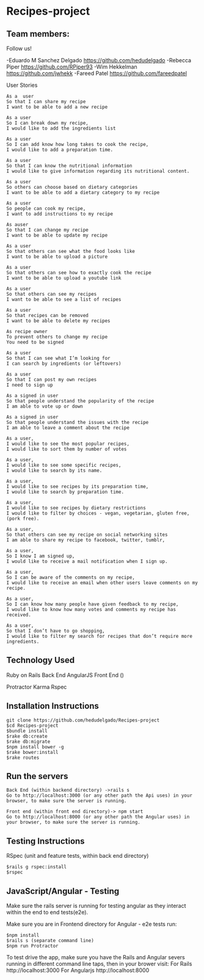 # Recipes-project

Team members:
-------------

Follow us!

-Eduardo M Sanchez Delgado https://github.com/hedudelgado
-Rebecca Piper https://github.com/RPiper93
-Wim Hekkelman https://github.com/jwhekk
-Fareed Patel https://github.com/fareedpatel


User Stories

```
As a  user
So that I can share my recipe
I want to be able to add a new recipe
```
```
As a user
So I can break down my recipe,
I would like to add the ingredients list
```
```
As a user
So I can add know how long takes to cook the recipe,
I would like to add a preparation time.
```
```
As a user
So that I can know the nutritional information
I would like to give information regarding its nutritional content. 
```
```
As a user
So others can choose based on dietary categories
I want to be able to add a dietary category to my recipe
```
```
As a user
So people can cook my recipe,
I want to add instructions to my recipe
```
```
As auser
So that I can change my recipe
I want to be able to update my recipe
```
```
As a user
So that others can see what the food looks like
I want to be able to upload a picture
```
```
As a user
So that others can see how to exactly cook the recipe
I want to be able to upload a youtube link
```
```
As a user
So that others can see my recipes
I want to be able to see a list of recipes
```
```
As a user 
So that recipes can be removed
I want to be able to delete my recipes
```
```
As recipe owner
To prevent others to change my recipe
You need to be signed
```
```
As a user
So that I can see what I’m looking for
I can search by ingredients (or leftovers)
```
```
As a user 
So that I can post my own recipes
I need to sign up
```
```
As a signed in user
So that people understand the popularity of the recipe
I am able to vote up or down
```
```
As a signed in user
So that people understand the issues with the recipe
I am able to leave a comment about the recipe
```
```
As a user,
I would like to see the most popular recipes,
I would like to sort them by number of votes
```
```
As a user,
I would like to see some specific recipes,
I would like to search by its name.
```
```
As a user,
I would like to see recipes by its preparation time,
I would like to search by preparation time.
```
```
As a user,
I would like to see recipes by dietary restrictions
I would like to filter by choices - vegan, vegetarian, gluten free, (pork free). 
```
```
As a user,
So that others can see my recipe on social networking sites
I am able to share my recipe to facebook, twitter, tumblr, 
```
```
As a user,
So I know I am signed up,
I would like to receive a mail notification when I sign up.
```
```
As a user,
So I can be aware of the comments on my recipe,
I would like to receive an email when other users leave comments on my recipe.
```
```
As a user,
So I can know how many people have given feedback to my recipe,
I would like to know how many votes and comments my recipe has received.
```
```
As a user,
So that I don’t have to go shopping,
I would like to filter my search for recipes that don’t require more ingredients.
```


Technology Used
---------------
Ruby on Rails Back End
AngularJS Front End ()

Protractor
Karma
Rspec

Installation Instructions
-------------------------
```
git clone https://github.com/hedudelgado/Recipes-project
$cd Recipes-project
$bundle install
$rake db:create
$rake db:migrate
$npm install bower -g
$rake bower:install
$rake routes
```

Run the servers
---------------

```
Back End (within backend directory) ->rails s 
Go to http://localhost:3000 (or any other path the Api uses) in your browser, to make sure the server is running.
```
```
Front end (within front end directory)-> npm start
Go to http://localhost:8000 (or any other path the Angular uses) in your browser, to make sure the server is running.
```



Testing Instructions
--------------------

RSpec (unit and feature tests, within back end directory)

```
$rails g rspec:install
$rspec
``` 

JavaScript/Angular - Testing
-----------------------------

Make sure the rails server is running for testing angular as they interact within the end to end tests(e2e).

Make sure you are in Frontend directory for Angular - e2e tests run:
```
$npm install
$rails s (separate command line)
$npm run Protractor
```

To test drive the app, make sure you have the Rails and Angular severs running in different command line taps, then in your brower visit: For Rails http://localhost:3000 For Angularjs http://localhost:8000